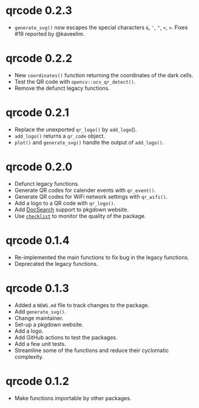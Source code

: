 # qrcode 0.2.3

* `generate_svg()` now escapes the special characters `&`, `'`, `"`, `<`, `>`.
  Fixes #19 reported by @kaveelim.

# qrcode 0.2.2

* New `coordinates()` function returning the coordinates of the dark cells.
* Test the QR code with `opencv::ocv_qr_detect()`.
* Remove the defunct legacy functions.

# qrcode 0.2.1

* Replace the unexported `qr_logo()` by `add_logo`().
* `add_logo()` returns a `qr_code` object.
* `plot()` and `generate_svg()` handle the output of `add_logo()`.

# qrcode 0.2.0

* Defunct legacy functions.
* Generate QR codes for calender events with `qr_event()`.
* Generate QR codes for WiFi network settings with `qr_wifi()`.
* Add a logo to a QR code with `qr_logo()`.
* Add [DocSearch](https://docsearch.algolia.com/) support to pkgdown website.
* Use [`checklist`](https://inbo.github.io/checklist/) to monitor the quality of
  the package.

# qrcode 0.1.4

* Re-implemented the main functions to fix bug in the legacy functions.
* Deprecated the legacy functions.

# qrcode 0.1.3

* Added a `NEWS.md` file to track changes to the package.
* Add `generate_svg()`.
* Change maintainer.
* Set-up a pkgdown website.
* Add a logo.
* Add GitHub actions to test the packages.
* Add a few unit tests.
* Streamline some of the functions and reduce their cyclomatic complexity.

# qrcode 0.1.2

* Make functions importable by other packages.
